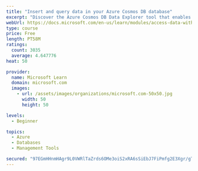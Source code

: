 ```yaml
---
title: "Insert and query data in your Azure Cosmos DB database"
excerpt: "Discover the Azure Cosmos DB Data Explorer tool that enables you to add or modify data. Create stored procedures in JavaScript."
webUrl: https://docs.microsoft.com/en-us/learn/modules/access-data-with-cosmos-db-and-sql-api/
type: course
price: Free
length: PT58M
ratings:
  count: 3035
  average: 4.647776
heat: 50

provider:
  name: Microsoft Learn
  domain: microsoft.com
  images:
    - url: /assets/images/organizations/microsoft.com-50x50.jpg
      width: 50
      height: 50

levels:
  - Beginner

topics:
  - Azure
  - Databases
  - Management Tools

secured: "97EGmHHnmHAgr9L0VWRlTaZrds6OMe3oiS2xRA6sSiEbJ7FiPmfg2E3Xgr/gTG6lZi7qFP2HYJ5L27ooQoFMWs3CFyXrCTr4Ykolk/6peBb03H62mFlGbkg4SAVkb72wpRjOOU1MDUKiAzgHO/wvo6sZPP5IKVAzqwsnVZos46iKt7qoXUhvdayLqAdsAQfyem/lFKcHfi0uUMNLNt8p0F5R6HPViGNRcvpipLe5PfoZ4pyUvaYlzd4LIK8A8PpSwnZs0LD2ccMTt5N5NMErK4ZTgna9cPzRwigdxqyO0XoqXfm+pqAi80dCqQ8UGWRbq3gWin1y3zW8vBzhhO94ExGzEKLtIvlrURwllb2lkvXRaooELuQcx66a0vAHydY48muGL23GRHA11oxc1sTmMAV0IpdGySKfdeA42mqSGVk=;lOXSPlgXNvFOES59xnihEQ=="
---
```


